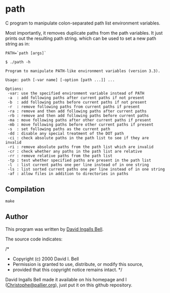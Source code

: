 # path

C program to manipulate colon-separated path list environment variables.

Most importantly, it removes duplicate paths from the path variables.
It just prints out the resulting path string. which can be used to set
a new path string as in: 

    PATH=`path [args]`


```
$ ./path -h

Program to manipulate PATH-like environment variables (version 3.3).

Usage: path [-var name] [-option [path ...]] ...

Options:
 -var: use the specified environment variable instead of PATH
 -a  : add following paths after current paths if not present
 -b  : add following paths before current paths if not present
 -r  : remove following paths from current paths if present
 -ra : remove and then add following paths after current paths
 -rb : remove and then add following paths before current paths
 -ma : move following paths after other current paths if present
 -mb : move following paths before other current paths if present
 -s  : set following paths as the current path
 -dd : disable any special treatment of the DOT path
 -ci : check absolute paths in the path list to see if they are invalid
 -ri : remove absolute paths from the path list which are invalid
 -cr : check whether any paths in the path list are relative
 -rr : remove relative paths from the path list
 -tp : test whether specified paths are present in the path list
 -l  : list current paths one per line instead of in one string
 -ls : list sorted current paths one per line instead of in one string
 -af : allow files in addition to directories in paths
```

## Compilation

    make

## Author

This program was written by [David Ingalls Bell](http://members.tip.net.au/~dbell/).

The source code indicates:

/*
 * Copyright (c) 2000 David I. Bell
 * Permission is granted to use, distribute, or modify this source,
 * provided that this copyright notice remains intact.
 */
 
David Ingalls Bell made it available on his homepage and I (Christophe@pallier.org), just put it on this github repository.



